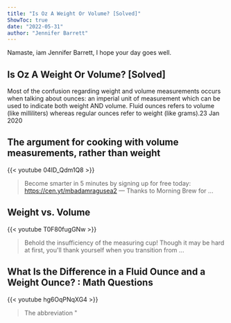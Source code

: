 ```yaml
---
title: "Is Oz A Weight Or Volume? [Solved]"
ShowToc: true 
date: "2022-05-31"
author: "Jennifer Barrett" 
---
```


Namaste, iam Jennifer Barrett, I hope your day goes well.
## Is Oz A Weight Or Volume? [Solved]
Most of the confusion regarding weight and volume measurements occurs when talking about ounces: an imperial unit of measurement which can be used to indicate both weight AND volume. Fluid ounces refers to volume (like milliliters) whereas regular ounces refer to weight (like grams).23 Jan 2020

## The argument for cooking with volume measurements, rather than weight
{{< youtube 04ID_Qdm1Q8 >}}
>Become smarter in 5 minutes by signing up for free today: https://cen.yt/mbadamragusea2 — Thanks to Morning Brew for ...

## Weight vs. Volume
{{< youtube T0F80fugGNw >}}
>Behold the insufficiency of the measuring cup! Though it may be hard at first, you'll thank yourself when you transition from ...

## What Is the Difference in a Fluid Ounce and a Weight Ounce? : Math Questions
{{< youtube hg6OqPNqXG4 >}}
>The abbreviation "

